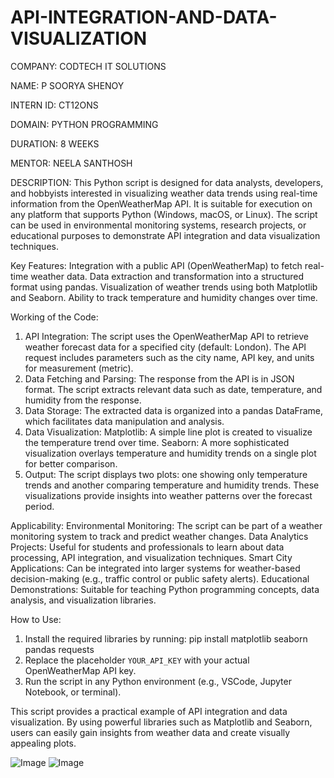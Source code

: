 # API-INTEGRATION-AND-DATA-VISUALIZATION

COMPANY: CODTECH IT SOLUTIONS

NAME: P SOORYA SHENOY

INTERN ID: CT12ONS

DOMAIN: PYTHON PROGRAMMING

DURATION: 8 WEEKS

MENTOR: NEELA SANTHOSH


DESCRIPTION:
This Python script is designed for data analysts, developers, and hobbyists interested in visualizing weather data trends using real-time information from the OpenWeatherMap API. It is suitable for execution on any platform that supports Python (Windows, macOS, or Linux). The script can be used in environmental monitoring systems, research projects, or educational purposes to demonstrate API integration and data visualization techniques.

Key Features:
Integration with a public API (OpenWeatherMap) to fetch real-time weather data.
Data extraction and transformation into a structured format using pandas.
Visualization of weather trends using both Matplotlib and Seaborn.
Ability to track temperature and humidity changes over time.

Working of the Code:
1. API Integration:
The script uses the OpenWeatherMap API to retrieve weather forecast data for a specified city (default: London). The API request includes parameters such as the city name, API key, and units for measurement (metric).
2. Data Fetching and Parsing:
The response from the API is in JSON format. The script extracts relevant data such as date, temperature, and humidity from the response.
3. Data Storage:
The extracted data is organized into a pandas DataFrame, which facilitates data manipulation and analysis.
4. Data Visualization:
Matplotlib: A simple line plot is created to visualize the temperature trend over time.
Seaborn: A more sophisticated visualization overlays temperature and humidity trends on a single plot for better comparison.
5. Output:
The script displays two plots: one showing only temperature trends and another comparing temperature and humidity trends. These visualizations provide insights into weather patterns over the forecast period.

Applicability:
Environmental Monitoring: The script can be part of a weather monitoring system to track and predict weather changes.
Data Analytics Projects: Useful for students and professionals to learn about data processing, API integration, and visualization techniques.
Smart City Applications: Can be integrated into larger systems for weather-based decision-making (e.g., traffic control or public safety alerts).
Educational Demonstrations: Suitable for teaching Python programming concepts, data analysis, and visualization libraries.

 How to Use:
1. Install the required libraries by running:
      pip install matplotlib seaborn pandas requests
2. Replace the placeholder `YOUR_API_KEY` with your actual OpenWeatherMap API key.
3. Run the script in any Python environment (e.g., VSCode, Jupyter Notebook, or terminal).

This script provides a practical example of API integration and data visualization. By using powerful libraries such as Matplotlib and Seaborn, users can easily gain insights from weather data and create visually appealing plots.

![Image](https://github.com/user-attachments/assets/b63221c7-c2b4-4110-a64c-0b5b97ad8e29)
![Image](https://github.com/user-attachments/assets/c9cde413-83cc-4eef-8703-37b9ec0f7ed4)


